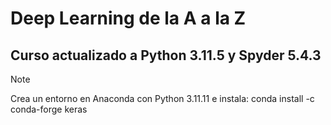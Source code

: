 # Deep Learning de la A a la Z

## Curso actualizado a Python 3.11.5 y Spyder 5.4.3

> [!NOTE]
> Crea un entorno en Anaconda con Python 3.11.11 e instala: conda install -c conda-forge keras
